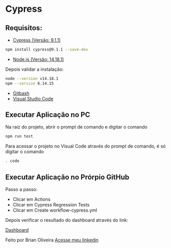 # Cypress

## Requisitos:

* [Cypress (Versão: 9.1.1)](https://www.cypress.io/)

```bash
npm install cypress@9.1.1 --save-dev
```

* [Node.js (Versão: 14.18.1)](https://nodejs.org/en/)

Depois validar a instalação:
```bash
node --version v14.18.1
npm --version 6.14.15
```

* [Gitbash](https://www.git-scm.com/downloads)
* [Visual Studio Code](https://code.visualstudio.com/)

## Executar Aplicação no PC

Na raiz do projeto, abrir o prompt de comando e digitar o comando

```bash
npm run test
```

Para acessar o projeto no Visual Code através do prompt de comando, é só digitar o comando 

```bash
. code
```

## Executar Aplicação no Prórpio GitHub

Passo a passo:

* Clicar em Actions
* Clicar em Cypress Regression Tests
* Clicar em Create workflow-cypress.yml

Depois verificar o resultado do dashboard através do link:

[Dashboard](https://dashboard.cypress.io/projects/usmosy/runs?branches)

Feito por Brian Oliveira [Acesse meu linkedin](https://www.linkedin.com/in/brian-oliveira-385356122/)
